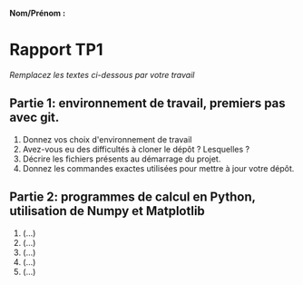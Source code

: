 
**Nom/Prénom :**
# Rapport TP1
*Remplacez les textes ci-dessous par votre travail*
## Partie 1: environnement de travail, premiers pas avec git.
1. Donnez vos choix d'environnement de travail
2. Avez-vous eu des difficultés à cloner le dépôt ? Lesquelles ?
3. Décrire les fichiers présents au démarrage du projet.
4. Donnez les commandes exactes utilisées pour mettre à jour votre dépôt.
## Partie 2: programmes de calcul en Python, utilisation de Numpy et Matplotlib
1. (...)
2. (...)
3. (...)
4. (...)
5. (...)
